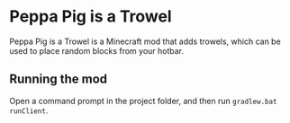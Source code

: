 # Peppa Pig is a Trowel

Peppa Pig is a Trowel is a Minecraft mod that adds trowels, which can be used to place random blocks from your hotbar.

## Running the mod

Open a command prompt in the project folder, and then run `gradlew.bat runClient`.